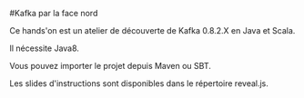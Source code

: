 #Kafka par la face nord

Ce hands'on est un atelier de découverte de Kafka 0.8.2.X en Java et Scala.

Il nécessite Java8.

Vous pouvez importer le projet depuis Maven ou SBT.

Les slides d'instructions sont disponibles dans le répertoire reveal.js.